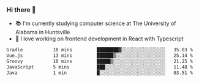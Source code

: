 ### Hi there 👋

- 📚 I'm currently studying computer science at The University of Alabama in Huntsville
- 🔭 I love working on frontend development in React with Typescript

<!--[![wakatime](https://wakatime.com/badge/user/b5c44ac9-032b-4e67-a6d5-1044b80d90bd.svg)](https://wakatime.com/@b5c44ac9-032b-4e67-a6d5-1044b80d90bd)-->

<!--START_SECTION:waka-->

```txt
Gradle           18 mins         ████████▓░░░░░░░░░░░░░░░░   35.03 %
Vue.js           13 mins         ██████▒░░░░░░░░░░░░░░░░░░   25.14 %
Groovy           10 mins         █████▒░░░░░░░░░░░░░░░░░░░   21.25 %
JavaScript       5 mins          ███░░░░░░░░░░░░░░░░░░░░░░   11.48 %
Java             1 min           █░░░░░░░░░░░░░░░░░░░░░░░░   03.51 %
```

<!--END_SECTION:waka-->

<!--
**salsajeries/salsajeries** is a ✨ _special_ ✨ repository because its `README.md` (this file) appears on your GitHub profile.

Here are some ideas to get you started:

- 🔭 I’m currently working on ...
- 🌱 I’m currently learning ...
- 👯 I’m looking to collaborate on ...
- 🤔 I’m looking for help with ...
- 💬 Ask me about ...
- 📫 How to reach me: ...
- 😄 Pronouns: ...
- ⚡ Fun fact: ...
-->
